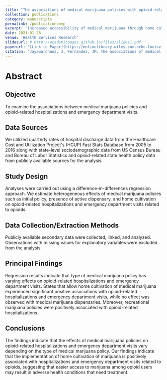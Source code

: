```yaml
---
title: "The associations of medical marijuana policies with opioid-related health care utilization"
collection: publications
category: manuscripts
permalink: /publication/mmp
excerpt: 'Increased accessibility of medical marijuana through home cultivation is associated with an increase in the number of hospitalizations and emergency department visits related to opioids.'
date: 2021-01-26
venue: 'Health Services Research'
slidesurl: #'http://academicpages.github.io/files/slides1.pdf'
paperurl: '[Link to Paper](https://onlinelibrary-wiley-com.echo.louisville.edu/doi/full/10.1111/1475-6773.13632)'
citation: 'Jayawardhana, J, Fernandez, JM. The associations of medical marijuana policies with opioid‐related health care utilization. Health Serv Res. 2021; 56: 299– 309. https://doi.org/10.1111/1475-6773.13632'
---
```


# Abstract
## Objective
To examine the associations between medical marijuana policies and opioid-related hospitalizations and emergency department visits.

## Data Sources
We utilized quarterly rates of hospital discharge data from the Healthcare Cost and Utilization Project's (HCUP) Fast Stats Database from 2005 to 2016 along with state-level sociodemographic data from US Census Bureau and Bureau of Labor Statistics and opioid-related state health policy data from publicly available sources for the analysis.

## Study Design
Analyses were carried out using a difference-in-differences regression approach. We estimate heterogeneous effects of medical marijuana policies such as initial policy, presence of active dispensary, and home cultivation on opioid-related hospitalizations and emergency department visits related to opioids.

## Data Collection/Extraction Methods
Publicly available secondary data were collected, linked, and analyzed. Observations with missing values for explanatory variables were excluded from the analysis.

## Principal Findings
Regression results indicate that type of medical marijuana policy has varying effects on opioid-related hospitalizations and emergency department visits. States that allow home cultivation of medical marijuana experienced significant positive associations with opioid-related hospitalizations and emergency department visits, while no effect was observed with medical marijuana dispensaries. Moreover, recreational marijuana policies were positively associated with opioid-related hospitalizations.

## Conclusions
The findings indicate that the effects of medical marijuana policies on opioid-related hospitalizations and emergency department visits vary depending on the type of medical marijuana policy. Our findings indicate that the implementation of home cultivation of marijuana is positively associated with hospitalizations and emergency department visits related to opioids, suggesting that easier access to marijuana among opioid users may result in adverse health conditions that need treatment.
